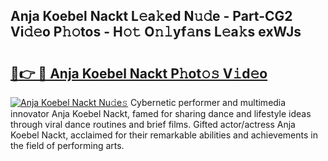 ## Anja Koebel Nackt L𝚎a𝚔ed N𝚞𝚍e - Part-CG2 Vi𝚍𝚎o P𝚑𝚘tos - H𝚘𝚝 O𝚗𝚕yf𝚊ns L𝚎a𝚔s exWJs

# <h2><a href="http://kfbcw8w.oniu.top/?m=Anja+Koebel+Nackt">🔗👉 🔴 Anja Koebel Nackt P𝚑ot𝚘𝚜 V𝚒d𝚎o</a></h2>

[![Anja Koebel Nackt Nu𝚍e𝚜](https://i.imgur.com/0qMVB7G.gif)](http://kfbcw8w.oniu.top/?m=Anja+Koebel+Nackt)
Cybernetic performer and multimedia innovator Anja Koebel Nackt, famed for sharing dance and lifestyle ideas through viral dance routines and brief films. Gifted actor/actress Anja Koebel Nackt, acclaimed for their remarkable abilities and achievements in the field of performing arts.  
